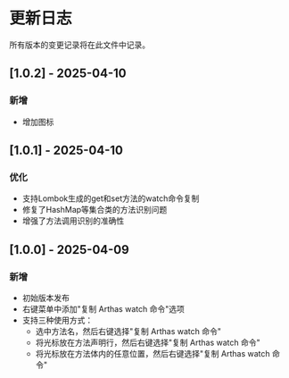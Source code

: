 # 更新日志

所有版本的变更记录将在此文件中记录。

## [1.0.2] - 2025-04-10

### 新增

- 增加图标

## [1.0.1] - 2025-04-10

### 优化

- 支持Lombok生成的get和set方法的watch命令复制
- 修复了HashMap等集合类的方法识别问题
- 增强了方法调用识别的准确性

## [1.0.0] - 2025-04-09

### 新增

- 初始版本发布
- 右键菜单中添加"复制 Arthas watch 命令"选项
- 支持三种使用方式：
  - 选中方法名，然后右键选择"复制 Arthas watch 命令"
  - 将光标放在方法声明行，然后右键选择"复制 Arthas watch 命令"
  - 将光标放在方法体内的任意位置，然后右键选择"复制 Arthas watch 命令" 